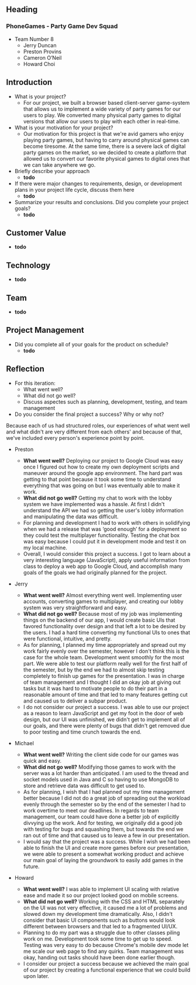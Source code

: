 ## Heading

### PhoneGames - **Party Game Dev Squad**
- Team Number 8  
  - Jerry Duncan
  - Preston Provins
  - Cameron O’Neil
  - Howard Choi

## Introduction

- What is your project?
  - For our project, we built a browser based client-server game-system that allows us to implement a wide variety of party games for our users to play. We converted many physical party games to digital versions that allow our users to play with each other in real-time.
- What is your motivation for your project?
  - Our motivation for this project is that we're avid gamers who enjoy playing party games, but having to carry around physical games can become tiresome. At the same time, there is a severe lack of digital party games on the market, so we decided to create a platform that allowed us to convert our favorite physical games to digital ones that we can take anywhere we go.
- Briefly describe your approach
  - **todo**
- If there were major changes to requirements, design, or development plans in your project life cycle, discuss them here
  - **todo**
- Summarize your results and conclusions. Did you complete your project goals?
  - **todo**
## Customer Value

- **todo**

## Technology

- **todo**

## Team

- **todo**

## Project Management

- Did you complete all of your goals for the product on schedule?
  - **todo**

## Reflection
- For this iteration:
  - What went well?
  - What did not go well?
  - Discuss aspectes such as planning, development, testing, and team management
- Do you consider the final project a success? Why or why not?

Because each of us had structured roles, our experiences of what went well and what didn't are very different from each others' and because of that, we've included every person's experience point by point.

- Preston
  - **What went well?** Deploying our project to Google Cloud was easy once I figured out how to create my own deployment scripts and maneuver around the google app environment. The hard part was getting to that point because it took some time to understand everything that was going on but I was eventually able to make it work.
  - **What did not go well?** Getting my chat to work with the lobby system we have implemented was a hassle. At first I didn't understand the API we had so getting the user's lobby information and manipulating the data was difficult.
  - For planning and development I had to work with others in solidifying when we had a release that was ‘good enough’ for a deployment  so they could test the multiplayer functionality. Testing the chat box was easy because I could put it in development mode and test it on my local machine.
  - Overall, I would consider this project a success. I got to learn about a very interesting language (JavaScript), apply useful information from class to deploy a web app to Google Cloud, and accomplish many goals of the goals we had originally planned for the project.
  
- Jerry 
  - **What went well?** Almost everything went well. Implementing user accounts, converting games to multiplayer, and creating our lobby system was very straightforward and easy.
  - **What did not go well?** Because most of my job was implementing things on the backend of our app, I would create basic UIs that favored functionality over design and that left a lot to be desired by the users. I had a hard time converting my functional UIs to ones that were functional, intuitive, and pretty.
  - As for planning, I planned my time appropriately and spread out my work fairly evenly over the semester, however I don't think this is the case for the whole team. Development went smoothly for the most part. We were able to test our platform really well for the first half of the semester, but by the end we had to almost skip testing completely to finish up games for the presentation. I was in charge of team management and I thought I did an okay job at giving out tasks but it was hard to motivate people to do their part in a reasonable amount of time and that led to many features getting cut and caused us to deliver a subpar product.
  - I do not consider our project a success. I was able to use our project as a reason to learn JavaScript and get my foot in the door of web design, but our UI was unfinished, we didn't get to implement all of our goals, and there were plenty of bugs that didn't get removed due to poor testing and time crunch towards the end.
  
- Michael
  - **What went well?** Writing the client side code for our games was quick and easy.
  - **What did not go well?** Modifying those games to work with the server was a lot harder than anticipated. I am used to the thread and socket models used in Java and C so having to use MongoDB to store and retrieve data was difficult to get used to.
  - As for planning, I wish that I had planned out my time management better because I did not do a great job of spreading out the workload evenly through the semester so by the end of the semester I had to work overtime to meet our deadlines. In regards to team management, our team could have done a better job of explicitly divvying up the work. And for testing, we originally did a good job with testing for bugs and squashing them, but towards the end we ran out of time and that caused us to leave a few in our presentation. 
  - I would say that the project was a success. While I wish we had been able to finish the UI and create more games before our presentation, we were able to present a somewhat working product and achieve our main goal of laying the groundwork to easily add games in the future.
  
- Howard
  - **What went well?** I was able to implement UI scaling with relative ease and made it so our project looked good on mobile screens.
  - **What did not go well?** Working with the CSS and HTML separately on the UI was not very effective, it caused me a lot of problems and slowed down my development time dramatically. Also, I didn't consider that basic UI components such as buttons would look different between browsers and that led to a fragmented UI/UX.
  - Planning to do my part was a struggle due to other classes piling work on me. Development took some time to get up to speed. Testing was very easy to do because Chrome's mobile dev mode let me scale our web page to find any quirks. Team management was okay, handing out tasks should have been done earlier though.
  - I consider our project a success because we achieved the main goal of our project by creating a functional experience that we could build upon later.
